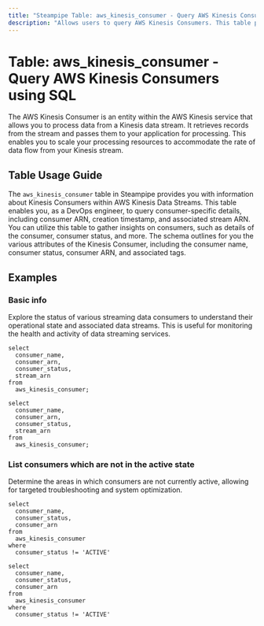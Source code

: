 ```yaml
---
title: "Steampipe Table: aws_kinesis_consumer - Query AWS Kinesis Consumers using SQL"
description: "Allows users to query AWS Kinesis Consumers. This table provides information about Kinesis Consumers within AWS Kinesis Data Streams. It enables users to gather insights on consumers such as consumer ARN, creation timestamp, stream ARN and more."
---
```


# Table: aws_kinesis_consumer - Query AWS Kinesis Consumers using SQL

The AWS Kinesis Consumer is an entity within the AWS Kinesis service that allows you to process data from a Kinesis data stream. It retrieves records from the stream and passes them to your application for processing. This enables you to scale your processing resources to accommodate the rate of data flow from your Kinesis stream.

## Table Usage Guide

The `aws_kinesis_consumer` table in Steampipe provides you with information about Kinesis Consumers within AWS Kinesis Data Streams. This table enables you, as a DevOps engineer, to query consumer-specific details, including consumer ARN, creation timestamp, and associated stream ARN. You can utilize this table to gather insights on consumers, such as details of the consumer, consumer status, and more. The schema outlines for you the various attributes of the Kinesis Consumer, including the consumer name, consumer status, consumer ARN, and associated tags.

## Examples

### Basic info
Explore the status of various streaming data consumers to understand their operational state and associated data streams. This is useful for monitoring the health and activity of data streaming services.

```sql+postgres
select
  consumer_name,
  consumer_arn,
  consumer_status,
  stream_arn
from
  aws_kinesis_consumer;
```

```sql+sqlite
select
  consumer_name,
  consumer_arn,
  consumer_status,
  stream_arn
from
  aws_kinesis_consumer;
```


### List consumers which are not in the active state
Determine the areas in which consumers are not currently active, allowing for targeted troubleshooting and system optimization.

```sql+postgres
select
  consumer_name,
  consumer_status,
  consumer_arn
from
  aws_kinesis_consumer
where
  consumer_status != 'ACTIVE'
```

```sql+sqlite
select
  consumer_name,
  consumer_status,
  consumer_arn
from
  aws_kinesis_consumer
where
  consumer_status != 'ACTIVE'
```